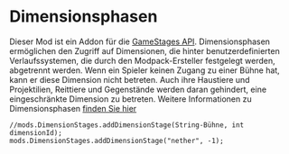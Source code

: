 # Dimensionsphasen

Dieser Mod ist ein Addon für die [GameStages API](https://minecraft.curseforge.com/projects/game-stages). Dimensionsphasen ermöglichen den Zugriff auf Dimensionen, die hinter benutzerdefinierten Verlaufssystemen, die durch den Modpack-Ersteller festgelegt werden, abgetrennt werden. Wenn ein Spieler keinen Zugang zu einer Bühne hat, kann er diese Dimension nicht betreten. Auch ihre Haustiere und Projektilien, Reittiere und Gegenstände werden daran gehindert, eine eingeschränkte Dimension zu betreten. Weitere Informationen zu Dimensionsphasen [finden Sie hier](https://minecraft.curseforge.com/projects/dimension-stages)

```zenscript
//mods.DimensionStages.addDimensionStage(String-Bühne, int dimensionId);
mods.DimensionStages.addDimensionStage("nether", -1);
```